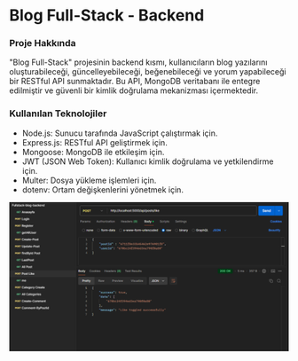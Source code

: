 # Blog Full-Stack - Backend
### Proje Hakkında
"Blog Full-Stack" projesinin backend kısmı, kullanıcıların blog yazılarını oluşturabileceği, güncelleyebileceği, beğenebileceği ve yorum yapabileceği bir RESTful API sunmaktadır. Bu API, MongoDB veritabanı ile entegre edilmiştir ve güvenli bir kimlik doğrulama mekanizması içermektedir.

### Kullanılan Teknolojiler
- Node.js: Sunucu tarafında JavaScript çalıştırmak için.
- Express.js: RESTful API geliştirmek için.
- Mongoose: MongoDB ile etkileşim için.
- JWT (JSON Web Token): Kullanıcı kimlik doğrulama ve yetkilendirme için.
- Multer: Dosya yükleme işlemleri için.
- dotenv: Ortam değişkenlerini yönetmek için.

![Blog Backend Image](https://raw.githubusercontent.com/poyrazavsever/fullstack-blog-backend/refs/heads/master/src/image.png)
